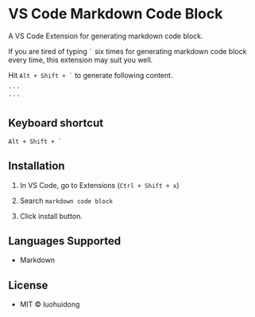 # VS Code Markdown Code Block

A VS Code Extension for generating markdown code block.

If you are tired of typing <code>`</code> six times for generating markdown code block every time, this extension may suit you well.

Hit <code>Alt + Shift + `</code> to generate following content.

<pre>
```
```
</pre>

## Keyboard shortcut

<code>Alt + Shift + `</code>

## Installation

1. In VS Code, go to Extensions (`Ctrl + Shift + x`)

2. Search `markdown code block`

3. Click install button.

## Languages Supported

- Markdown

## License

- MIT &copy; luohuidong